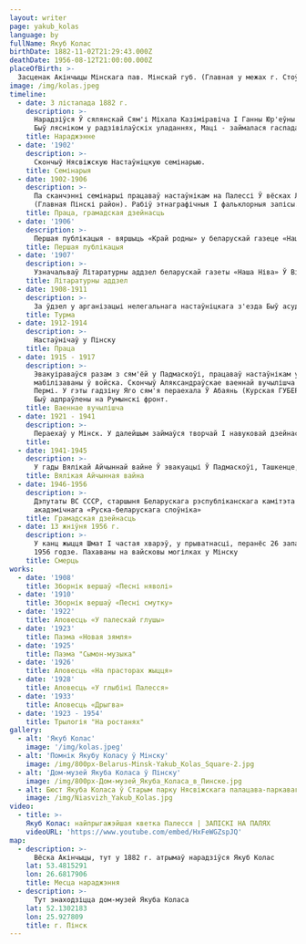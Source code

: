 ```yaml
---
layout: writer
page: yakub_kolas
language: by
fullName: Якуб Колас
birthDate: 1882-11-02T21:29:43.000Z
deathDate: 1956-08-12T21:00:00.000Z
placeOfBirth: >-
  Засценак Акінчыцы Мінскага пав. Мінскай губ. (Главная у межах г. Стоўбцы
image: /img/kolas.jpeg
timeline:
  - date: 3 лістапада 1882 г.
    description: >-
      Нарадзіўся Ў сялянскай Сям'і Міхала Казіміравіча І Ганны Юр'еўны (народжаная Лёсік) в е вёскі Мікалаеўшчына. бацька
      Быў лясніком у радзівілаўскіх уладаннях, Маці - займалася гаспадаркай.
    title: Нараджэнне
  - date: '1902'
    description: >-
      Скончыў Нясвіжскую Настаўніцкую семінарыю.
    title: Семінарыя
  - date: 1902-1906
    description: >-
      Па сканчэнні семінарыі працаваў настаўнікам на Палессі Ў вёсках Люсіна (Главная Ганцавіцкі район), Пінкавічы
      (Главная Пінскі район). Рабіў этнаграфічныя І фальклорныя запісы. Тым жа гадзінах пазнаёміўся з нелегальнай рэвалюцыйнай літаратурай, уключыўся Ў Грамадская дзейнасць, вёў тлумачальныя Гутаркі з сялянамі.
    title: Праца, грамадская дзейнасць
  - date: '1906'
    description: >-
      Першая публікацыя - вяршыць «Край родны» у беларускай газеце «Наша доля»
    title: Першая публікацыя
  - date: '1907'
    description: >-
      Узначальваў Літаратурны аддзел беларускай газеты «Наша Ніва» Ў Вільні
    title: Літаратурны аддзел
  - date: 1908-1911
    description: >-
      За ўдзел у арганізацыі нелегальнага настаўніцкага з'езда Быў асуджаны ды зняволення, якое адбываў у Менскай Турмы
    title: Турма
  - date: 1912-1914
    description: >-
      Настаўнічаў у Пінску
    title: Праца
  - date: 1915 - 1917
    description: >-
      Эвакуіраваўся разам з сям'ёй у Падмаскоўі, працаваў настаўнікам у Дзмітраўскім павеце. У гэтым жа Годзю
      мабілізаваны ў войска. Скончыў Аляксандраўскае ваеннай вучылішча (маскву, 1916) і служыў у запасным палку Ў
      Пермі. У гэты гадзіну Яго сям'я пераехала Ў Абаянь (Курская ГУБЕРНІЯ). У званні падпаручніка ўлетку 1917 года
      Быў адпраўлены на Румынскі фронт.
    title: Ваеннае вучылішча
  - date: 1921 - 1941
    description: >-
      Пераехаў у Мінск. У далейшым займаўся творчай І навуковай дзейнасцю.
    title:
  - date: 1941-1945
    description: >-
      У гады Вялікай Айчыннай вайне Ў эвакуацыі Ў Падмаскоўі, Ташкенце, маскву. У 1944 Годзю вярнуўся Ў Мінск.
    title: Вялікая Айчынная вайна
  - date: 1946-1956
    description: >-
      Дэпутаты ВС СССР, старшыня Беларускага рэспубліканскага камітэта абарона міру. Адзін з рэдактараў
      акадэмічнага «Руска-беларускага слоўніка»
    title: Грамадская дзейнасць
  - date: 13 жніўня 1956 г.
    description: >-
      У канц жыцця Шмат І частая хварэў, у прыватнасці, перанёс 26 запаленняў лёгкіх. Раптоўна памёр 13 жніўня
      1956 годзе. Пахаваны на вайсковы могілках у Мінску
    title: Смерць
works:
  - date: '1908'
    title: Зборнік вершаў «Песні няволі»
  - date: '1910'
    title: Зборнік вершаў «Песні смутку»
  - date: '1922'
    title: Аповесць «У палескай глушы»
  - date: '1923'
    title: Паэма «Новая зямля»
  - date: '1925'
    title: Паэма "Сымон-музыка"
  - date: '1926'
    title: Аповесць «На прасторах жыцця»
  - date: '1928'
    title: Аповесць «У глыбіні Палесся»
  - date: '1933'
    title: Аповесць «Дрыгва»
  - date: '1923 - 1954'
    title: Трылогія "На ростанях"
gallery:
  - alt: 'Якуб Колас'
    image: '/img/kolas.jpeg'
  - alt: 'Помнік Якубу Коласу ў Мінску'
    image: /img/800px-Belarus-Minsk-Yakub_Kolas_Square-2.jpg
  - alt: 'Дом-музей Якуба Коласа ў Пінску'
    image: /img/800px-Дом-музей_Якуба_Коласа_в_Пинске.jpg
  - alt: Бюст Якуба Коласа ў Старым парку Нясвіжскага палацава-паркавага ансамбля
    image: /img/Niasvizh_Yakub_Kolas.jpg
video:
  - title: >-
    Якуб Колас: найпрыгажэйшая кветка Палесся | ЗАПІСКІ НА ПАЛЯХ
    videoURL: 'https://www.youtube.com/embed/HxFeWGZspJQ'
map:
  - description: >-
      Вёска Акінчыцы, тут у 1882 г. атрымаў нарадзіўся Якуб Колас
    lat: 53.4815291
    lon: 26.6817906
    title: Месца нараджэння
  - description: >-
      Тут знаходзіцца дом-музей Якуба Коласа
    lat: 52.1302183
    lon: 25.927809
    title: г. Пінск
---
```

